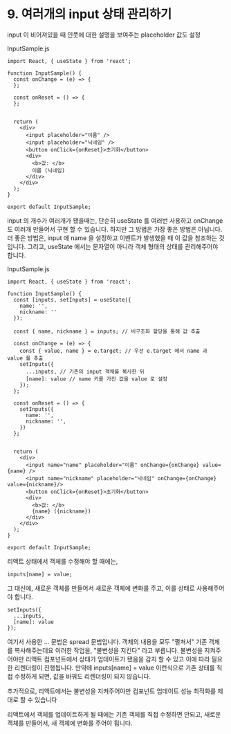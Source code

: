 # 9. 여러개의 input 상태 관리하기
input 이 비어져있을 때 인풋에 대한 설명을 보여주는 placeholder 값도 설정
 
InputSample.js
```
import React, { useState } from 'react';

function InputSample() {
  const onChange = (e) => {
  };

  const onReset = () => {
  };


  return (
    <div>
      <input placeholder="이름" />
      <input placeholder="닉네임" />
      <button onClick={onReset}>초기화</button>
      <div>
        <b>값: </b>
        이름 (닉네임)
      </div>
    </div>
  );
}

export default InputSample;
```
input 의 개수가 여러개가 됐을때는, 단순히 useState 를 여러번 사용하고 onChange 도 여러개 만들어서 구현 할 수 있습니다. 하지만 그 방법은 가장 좋은 방법은 아닙니다. 더 좋은 방법은, input 에 name 을 설정하고 이벤트가 발생했을 때 이 값을 참조하는 것입니다. 그리고, useState 에서는 문자열이 아니라 객체 형태의 상태를 관리해주어야 합니다.
 
InputSample.js
```
import React, { useState } from 'react';

function InputSample() {
  const [inputs, setInputs] = useState({
    name: '',
    nickname: ''
  });

  const { name, nickname } = inputs; // 비구조화 할당을 통해 값 추출

  const onChange = (e) => {
    const { value, name } = e.target; // 우선 e.target 에서 name 과 value 를 추출
    setInputs({
      ...inputs, // 기존의 input 객체를 복사한 뒤
      [name]: value // name 키를 가진 값을 value 로 설정
    });
  };

  const onReset = () => {
    setInputs({
      name: '',
      nickname: '',
    })
  };


  return (
    <div>
      <input name="name" placeholder="이름" onChange={onChange} value={name} />
      <input name="nickname" placeholder="닉네임" onChange={onChange} value={nickname}/>
      <button onClick={onReset}>초기화</button>
      <div>
        <b>값: </b>
        {name} ({nickname})
      </div>
    </div>
  );
}

export default InputSample;
```
리액트 상태에서 객체를 수정해야 할 때에는,
```
inputs[name] = value;
```
 
그 대신에, 새로운 객체를 만들어서 새로운 객체에 변화를 주고, 이를 상태로 사용해주어야 합니다.
```
setInputs({
  ...inputs,
  [name]: value
});
```
여기서 사용한 ... 문법은 spread 문법입니다. 객체의 내용을 모두 "펼쳐서" 기존 객체를 복사해주는데요
이러한 작업을, "불변성을 지킨다" 라고 부릅니다. 불변성을 지켜주어야만 리액트 컴포넌트에서 상태가 업데이트가 됐음을 감지 할 수 있고 이에 따라 필요한 리렌더링이 진행됩니다. 만약에 inputs[name] = value 이런식으로 기존 상태를 직접 수정하게 되면, 값을 바꿔도 리렌더링이 되지 않습니다.
 
추가적으로, 리액트에서는 불변성을 지켜주어야만 컴포넌트 업데이트 성능 최적화를 제대로 할 수 있습니다
 
리액트에서 객체를 업데이트하게 될 때에는 기존 객체를 직접 수정하면 안되고, 새로운 객체를 만들어서, 새 객체에 변화를 주어야 됩니다.